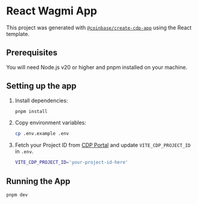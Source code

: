 # React Wagmi App

This project was generated with [`@coinbase/create-cdp-app`](https://coinbase.github.io/cdp-web/modules/_coinbase_create-cdp-app.html) using the React template.

## Prerequisites

You will need Node.js v20 or higher and pnpm installed on your machine.

## Setting up the app

1. Install dependencies:

   ```bash
   pnpm install
   ```

2. Copy environment variables:

   ```bash
   cp .env.example .env
   ```

3. Fetch your Project ID from [CDP Portal](https://portal.cdp.coinbase.com/) and update `VITE_CDP_PROJECT_ID` in `.env`.

   ```bash
   VITE_CDP_PROJECT_ID='your-project-id-here'
   ```

## Running the App

```bash
pnpm dev
```
